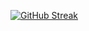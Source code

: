 
[![GitHub Streak](https://streak-stats.demolab.com/Adarsh2425DenverCoder1)](https://git.io/streak-stats)
